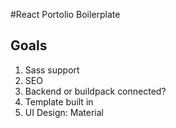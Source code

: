 #React Portolio Boilerplate

## Goals
1. Sass support
2. SEO
3. Backend or buildpack connected?
4. Template built in
5. UI Design: Material